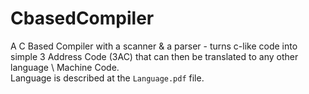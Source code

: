 # CbasedCompiler
A C Based Compiler with a scanner &amp; a parser - turns c-like code into simple 3 Address Code (3AC) that can then be translated to any other language \ Machine Code.</br>
Language is described at the ```Language.pdf``` file.

